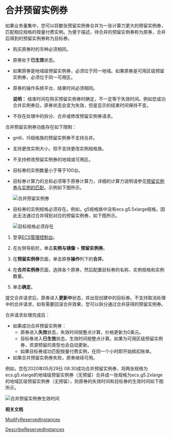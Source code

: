 # 合并预留实例券

如果业务量集中，您可以将数张预留实例券合并为一张计算力更大的预留实例券，匹配相应规格的按量付费实例。为便于描述，待合并的预留实例券称为原券，合并后得到的预留实例券称为目标券。

-   购买原券时的币种必须相同。
-   原券处于**已生效**状态。
-   如果原券是地域级预留实例券，必须位于同一地域。如果原券是可用区级预留实例券，必须位于同一可用区。
-   原券的操作系统平台、结束时间必须相同。

    **说明：** 结束时间在购买预留实例券时确定，不一定等于失效时间。例如您成功合并实例券后，原券状态会变为失效，但是显示的结束时间保持不变。

-   不存在处理中的拆分、合并或修改预留实例券请求。

合并预留实例券功能存在如下限制：

-   gn6i、t5规格族的预留实例券不支持合并。
-   支持更改实例大小，但不支持更改实例规格族。
-   不支持修改预留实例券的地域或可用区。
-   目标券的实例数量小于等于100台。
-   目标券计算力的总和必须等于原券计算力，详细的计算力说明请参见[预留实例券与实例的匹配](/intl.zh-CN/实例/选择实例购买方式/预留实例券/预留实例券与实例的匹配.md)。示例如下图所示。

    ![合并预留实例券](https://static-aliyun-doc.oss-cn-hangzhou.aliyuncs.com/assets/img/zh-CN/4704359951/p111843.png)

-   目标券的实例规格必须存在。例如，g5规格族中没有ecs.g5.5xlarge规格，因此无法通过合并得到对应的预留实例券，如下图所示。

    ![目标规格必须存在](https://static-aliyun-doc.oss-cn-hangzhou.aliyuncs.com/assets/img/zh-CN/4704359951/p111845.png)


1.  登录[ECS管理控制台](https://ecs.console.aliyun.com)。

2.  在左侧导航栏，单击**实例与镜像** \> **预留实例券**。

3.  在**预留实例券**页面，单击原券**操作**列下的**合并**。

4.  在**合并实例券**页面，选择各个原券，然后配置目标券的名称、实例规格和实例数量。

5.  单击**确定**。


提交合并请求后，原券进入**更新中**状态，并出现创建中的目标券。不支持取消处理中的合并请求，如有需要回滚合并效果，您可以拆分通过合并获得的预留实例券。

合并请求处理完成后：

-   如果成功合并预留实例券：
    -   原券进入**失效**状态，失效时间按整点计算，价格更新为0美元。
    -   目标券进入**已生效**状态，生效时间按整点计算。如果为可用区级预留实例券，资源预留的类型也会自动更新。
    -   如果目标券成功匹配按量付费实例，在同一个小时即开始抵扣账单。
-   如果合并预留实例券失败，原券继续可用。

例如，您在2020年05月29日 08:30成功合并预留实例券，将两张规格为ecs.g5.xlarge的地域级预留实例券（无预留）合并成一张规格为ecs.g5.2xlarge的地域区级预留实例券（无预留），则原券的失效时间和目标券的生效时间如下图所示。

![合并预留实例券生效时间](https://static-aliyun-doc.oss-cn-hangzhou.aliyuncs.com/assets/img/zh-CN/4704359951/p111844.png)

**相关文档**  


[ModifyReservedInstances](/intl.zh-CN/API参考/预留实例券/ModifyReservedInstances.md)

[DescribeReservedInstances](/intl.zh-CN/API参考/预留实例券/DescribeReservedInstances.md)


